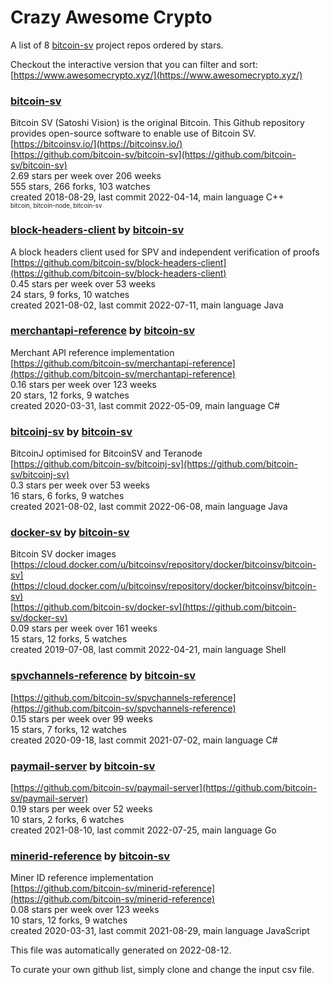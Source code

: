 # Crazy Awesome Crypto
A list of 8 [bitcoin-sv](https://github.com/bitcoin-sv) project repos ordered by stars.  

Checkout the interactive version that you can filter and sort: 
[https://www.awesomecrypto.xyz/](https://www.awesomecrypto.xyz/)  


### [bitcoin-sv](https://github.com/bitcoin-sv/bitcoin-sv)  
Bitcoin SV (Satoshi Vision) is the original Bitcoin. This Github repository provides open-source software to enable use of Bitcoin SV.  
[https://bitcoinsv.io/](https://bitcoinsv.io/)  
[https://github.com/bitcoin-sv/bitcoin-sv](https://github.com/bitcoin-sv/bitcoin-sv)  
2.69 stars per week over 206 weeks  
555 stars, 266 forks, 103 watches  
created 2018-08-29, last commit 2022-04-14, main language C++  
<sub><sup>bitcoin, bitcoin-node, bitcoin-sv</sup></sub>


### [block-headers-client](https://github.com/bitcoin-sv/block-headers-client) by [bitcoin-sv](https://github.com/bitcoin-sv)  
A block headers client used for SPV and independent verification of proofs  
[https://github.com/bitcoin-sv/block-headers-client](https://github.com/bitcoin-sv/block-headers-client)  
0.45 stars per week over 53 weeks  
24 stars, 9 forks, 10 watches  
created 2021-08-02, last commit 2022-07-11, main language Java  


### [merchantapi-reference](https://github.com/bitcoin-sv/merchantapi-reference) by [bitcoin-sv](https://github.com/bitcoin-sv)  
Merchant API reference implementation  
[https://github.com/bitcoin-sv/merchantapi-reference](https://github.com/bitcoin-sv/merchantapi-reference)  
0.16 stars per week over 123 weeks  
20 stars, 12 forks, 9 watches  
created 2020-03-31, last commit 2022-05-09, main language C#  


### [bitcoinj-sv](https://github.com/bitcoin-sv/bitcoinj-sv) by [bitcoin-sv](https://github.com/bitcoin-sv)  
BitcoinJ optimised for BitcoinSV and Teranode  
[https://github.com/bitcoin-sv/bitcoinj-sv](https://github.com/bitcoin-sv/bitcoinj-sv)  
0.3 stars per week over 53 weeks  
16 stars, 6 forks, 9 watches  
created 2021-08-02, last commit 2022-06-08, main language Java  


### [docker-sv](https://github.com/bitcoin-sv/docker-sv) by [bitcoin-sv](https://github.com/bitcoin-sv)  
Bitcoin SV docker images  
[https://cloud.docker.com/u/bitcoinsv/repository/docker/bitcoinsv/bitcoin-sv](https://cloud.docker.com/u/bitcoinsv/repository/docker/bitcoinsv/bitcoin-sv)  
[https://github.com/bitcoin-sv/docker-sv](https://github.com/bitcoin-sv/docker-sv)  
0.09 stars per week over 161 weeks  
15 stars, 12 forks, 5 watches  
created 2019-07-08, last commit 2022-04-21, main language Shell  


### [spvchannels-reference](https://github.com/bitcoin-sv/spvchannels-reference) by [bitcoin-sv](https://github.com/bitcoin-sv)  
  
[https://github.com/bitcoin-sv/spvchannels-reference](https://github.com/bitcoin-sv/spvchannels-reference)  
0.15 stars per week over 99 weeks  
15 stars, 7 forks, 12 watches  
created 2020-09-18, last commit 2021-07-02, main language C#  


### [paymail-server](https://github.com/bitcoin-sv/paymail-server) by [bitcoin-sv](https://github.com/bitcoin-sv)  
  
[https://github.com/bitcoin-sv/paymail-server](https://github.com/bitcoin-sv/paymail-server)  
0.19 stars per week over 52 weeks  
10 stars, 2 forks, 6 watches  
created 2021-08-10, last commit 2022-07-25, main language Go  


### [minerid-reference](https://github.com/bitcoin-sv/minerid-reference) by [bitcoin-sv](https://github.com/bitcoin-sv)  
Miner ID reference implementation  
[https://github.com/bitcoin-sv/minerid-reference](https://github.com/bitcoin-sv/minerid-reference)  
0.08 stars per week over 123 weeks  
10 stars, 12 forks, 9 watches  
created 2020-03-31, last commit 2021-08-29, main language JavaScript  


This file was automatically generated on 2022-08-12.  

To curate your own github list, simply clone and change the input csv file.  